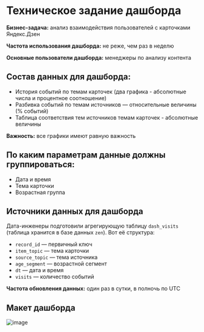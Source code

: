 # Техническое задание дашборда

**Бизнес-задача:** анализ взаимодействия пользователей с карточками Яндекс.Дзен

**Частота использования дашборда:** не реже, чем раз в неделю

**Основные пользователи дашборда:** менеджеры по анализу контента

## Состав данных для дашборда:
- История событий по темам карточек (два графика - абсолютные числа и процентное соотношение)
- Разбивка событий по темам источников — относительные величины (% событий)
- Таблица соответствия тем источников темам карточек - абсолютные величины

**Важность:** все графики имеют равную важность

## По каким параметрам данные должны группироваться:
- Дата и время
- Тема карточки
- Возрастная группа

## Источники данных для дашборда
Дата-инженеры подготовили агрегирующую таблицу `dash_visits` (таблица хранится в базе данных `zen`). Вот её структура:

- `record_id`  — первичный ключ
- `item_topic` — тема карточки
- `source_topic` — тема источника
- `age_segment` — возрастной сегмент
- `dt` — дата и время
- `visits` — количество событий

**Частота обновления данных:** один раз в сутки, в полночь по UTC

## Макет дашборда
![image](https://user-images.githubusercontent.com/119079813/210170377-b6793aef-f2ee-4bf3-a5a4-e15d1c9d9be9.png)
